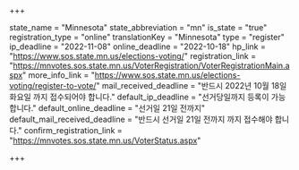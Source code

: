 +++

state_name = "Minnesota"
state_abbreviation = "mn"
is_state = "true"
registration_type = "online"
translationKey = "Minnesota"
type = "register"
ip_deadline = "2022-11-08"
online_deadline = "2022-10-18"
hp_link = "https://www.sos.state.mn.us/elections-voting/"
registration_link = "https://mnvotes.sos.state.mn.us/VoterRegistration/VoterRegistrationMain.aspx"
more_info_link = "https://www.sos.state.mn.us/elections-voting/register-to-vote/"
mail_received_deadline = "반드시 2022년 10월 18일 화요일 까지 접수되어야 합니다."
default_ip_deadline = "선거당일까지 등록이 가능합니다."
default_online_deadline = "선거일 21일 전까지"
default_mail_received_deadline = "반드시 선거일 21일 전까지 까지 접수해야 합니다."
confirm_registration_link = "https://mnvotes.sos.state.mn.us/VoterStatus.aspx"

+++
